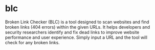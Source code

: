 # blc
Broken Link Checker (BLC) is a tool designed to scan websites and find broken links (404 errors) within the given URLs. It helps developers and security researchers identify and fix dead links to improve website performance and user experience. Simply input a URL and the tool will check for any broken links.
